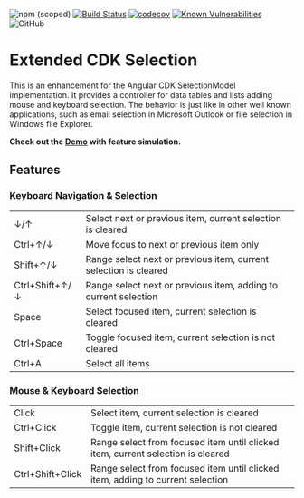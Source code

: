 ![npm (scoped)](https://img.shields.io/npm/v/@tfaster/extended-cdk-selection?label=@tfaster/extended-cdk-selection&style=flat-square)
[![Build Status](https://travis-ci.org/tFaster/extended-cdk-selection.svg?branch=master)](https://travis-ci.org/tFaster/extended-cdk-selection)
[![codecov](https://codecov.io/gh/tFaster/extended-cdk-selection/branch/master/graph/badge.svg)](https://codecov.io/gh/tFaster/extended-cdk-selection)
[![Known Vulnerabilities](https://snyk.io/test/github/tFaster/extended-cdk-selection/badge.svg?targetFile=projects/tfaster-extended-cdk-selection/package.json)](https://snyk.io/test/github/tFaster/extended-cdk-selection?targetFile=projects/tfaster-extended-cdk-selection/package.json)
![GitHub](https://img.shields.io/github/license/tFaster/extended-cdk-selection?style=flat-square)

# Extended CDK Selection

This is an enhancement for the Angular CDK SelectionModel implementation.
It provides a controller for data tables and lists adding mouse and keyboard selection. The behavior is just like in other well known applications, such as email selection in Microsoft Outlook or file selection in Windows file Explorer.

**Check out the [Demo](https://tfaster.github.io/extended-cdk-selection/) with feature simulation.**

## Features
### Keyboard Navigation & Selection  
|  |  |  
|--|--|  
|↓/↑|Select next or previous item, current selection is cleared|  
|Ctrl+↑/↓|Move focus to next or previous item only|  
|Shift+↑/↓|Range select next or previous item, current selection is cleared|  
|Ctrl+Shift+↑/↓    |Range select next or previous item, adding to current selection|  
|Space|Select focused item, current selection is cleared|  
|Ctrl+Space|Toggle focused item, current selection is not cleared|  
|Ctrl+A|Select all items|  
  
  
### Mouse & Keyboard Selection  
|  |  |  
|--|--|  
|Click|Select item, current selection is cleared|  
|Ctrl+Click|Toggle item, current selection is not cleared|  
|Shift+Click|Range select from focused item until clicked item, current selection is cleared|  
|Ctrl+Shift+Click|Range select from focused item until clicked item, adding to current selection|
